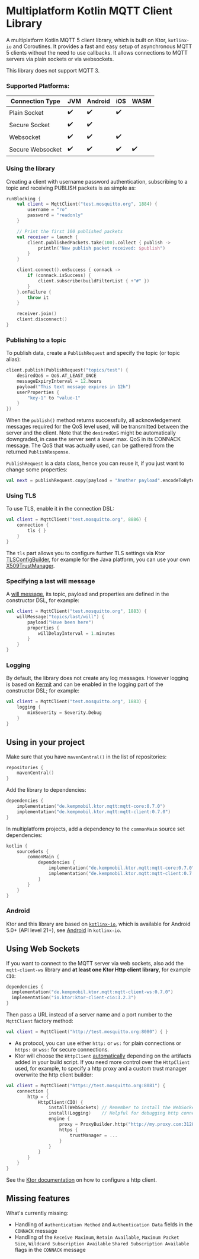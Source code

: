 # Multiplatform Kotlin MQTT Client Library

A multiplatform Kotlin MQTT 5 client library, which is built on Ktor, `kotlinx-io` and Coroutines. It
provides a fast and easy setup of asynchronous MQTT 5 clients without the need to use callbacks. It
allows connections to MQTT servers via plain sockets or via websockets.

This library does not support MQTT 3.

### Supported Platforms:

| Connection Type  | JVM                | Android            | iOS                | WASM               |
|------------------|--------------------|--------------------|--------------------|--------------------|
| Plain Socket     | :heavy_check_mark: | :heavy_check_mark: | :heavy_check_mark: |                    |
| Secure Socket    | :heavy_check_mark: | :heavy_check_mark: |                    |                    |
| Websocket        | :heavy_check_mark: | :heavy_check_mark: | :heavy_check_mark: |                    |
| Secure Websocket | :heavy_check_mark: | :heavy_check_mark: | :heavy_check_mark: | :heavy_check_mark: |

### Using the library

Creating a client with username password authentication, subscribing to a topic and receiving
PUBLISH packets is as simple as:

```kotlin
runBlocking {
    val client = MqttClient("test.mosquitto.org", 1884) {
        username = "ro"
        password = "readonly"
    }

    // Print the first 100 published packets
    val receiver = launch {
        client.publishedPackets.take(100).collect { publish ->
            println("New publish packet received: $publish")
        }
    }

    client.connect().onSuccess { connack ->
        if (connack.isSuccess) {
            client.subscribe(buildFilterList { +"#" })
        }
    }.onFailure {
        throw it
    }

    receiver.join()
    client.disconnect()
}
```

### Publishing to a topic

To publish data, create a `PublishRequest` and specify the topic (or topic alias):

```kotlin
client.publish(PublishRequest("topics/test") {
    desiredQoS = QoS.AT_LEAST_ONCE
    messageExpiryInterval = 12.hours
    payload("This text message expires in 12h")
    userProperties {
        "key-1" to "value-1"
    }
})
```

When the `publish()` method returns successfully, all acknowledgement messages required for the QoS level
used, will be transmitted between the server and the client. Note that the `desiredQoS` might be
automatically downgraded, in case the server sent a lower max. QoS in its CONNACK message. The QoS that
was actually used, can be gathered from the returned `PublishResponse`.

`PublishRequest` is a data class, hence you can reuse it, if you just want to change some properties:

```kotlin
val next = publishRequest.copy(payload = "Another payload".encodeToByteString())
```

### Using TLS

To use TLS, enable it in the connection DSL:

```kotlin
val client = MqttClient("test.mosquitto.org", 8886) {
    connection {
        tls { }
    }
}
```

The `tls` part allows you to configure further TLS settings via Ktor
[TLSConfigBuilder](https://api.ktor.io/ktor-network/ktor-network-tls/io.ktor.network.tls/-t-l-s-config-builder/index.html),
for example for the Java platform, you can use your
own [X509TrustManager](https://docs.oracle.com/javase/8/docs/api/javax/net/ssl/X509TrustManager.html).

### Specifying a last will message

A [will message](https://docs.oasis-open.org/mqtt/mqtt/v5.0/os/mqtt-v5.0-os.html#_Toc479576982), its topic, payload and
properties are defined in the constructor DSL, for example:

```kotlin
val client = MqttClient("test.mosquitto.org", 1883) {
    willMessage("topics/last/will") {
        payload("Have been here")
        properties {
            willDelayInterval = 1.minutes
        }
    }
}
```

### Logging

By default, the library does not create any log messages. However logging is based on
[Kermit](https://kermit.touchlab.co/) and can be enabled in the logging part of the constructor
DSL; for example:

```kotlin
val client = MqttClient("test.mosquitto.org", 1883) {
    logging {
        minSeverity = Severity.Debug
    }
}
```

## Using in your project

Make sure that you have `mavenCentral()` in the list of repositories:

```kotlin
repositories {
    mavenCentral()
}
```

Add the library to dependencies:

```kotlin
dependencies {
    implementation("de.kempmobil.ktor.mqtt:mqtt-core:0.7.0")
    implementation("de.kempmobil.ktor.mqtt:mqtt-client:0.7.0")
}
```

In multiplatform projects, add a dependency to the `commonMain` source set dependencies:

```kotlin
kotlin {
    sourceSets {
        commonMain {
            dependencies {
                implementation("de.kempmobil.ktor.mqtt:mqtt-core:0.7.0")
                implementation("de.kempmobil.ktor.mqtt:mqtt-client:0.7.0")
            }
        }
    }
}
```

### Android

Ktor and this library are based on [`kotlinx-io`](https://github.com/Kotlin/kotlinx-io/), which is
available for Android 5.0+ (API level 21+),
see [Android](https://github.com/Kotlin/kotlinx-io?tab=readme-ov-file#android)
in `kotlinx-io`.

## Using Web Sockets

If you want to connect to the MQTT server via web sockets, also add the `mqtt-client-ws` library
and **at least one Ktor Http client library**, for example `CIO`:

```kotlin
dependencies {
  implementation("de.kempmobil.ktor.mqtt:mqtt-client-ws:0.7.0")
  implementation("io.ktor:ktor-client-cio:3.2.3")
}
```

Then pass a URL instead of a server name and a port number to the `MqttClient` factory method:

```kotlin
val client = MqttClient("http://test.mosquitto.org:8080") { }
```

- As protocol, you can use either `http:` or `ws:` for plain connections or `https:` or `wss:`  for
  secure connections.
- Ktor will choose the `HttpClient` [automatically](https://ktor.io/docs/client-engines.html#default)
  depending on the artifacts added in your build script. If you need more control over the `HttpClient`
  used, for example, to specify a http proxy and a custom trust manager overwrite the http client
  builder:

```kotlin
val client = MqttClient("https://test.mosquitto.org:8081") {
    connection {
        http = {
            HttpClient(CIO) {
                install(WebSockets) // Remember to install the WebSockets plugin!
                install(Logging)    // Helpful for debugging http connection problems
                engine {
                    proxy = ProxyBuilder.http("http://my.proxy.com:3128")
                    https {
                        trustManager = ...
                    }
                }
            }
        }
    }
}
```

See the [Ktor documentation](https://ktor.io/docs/client-create-and-configure.html) on how to configure a http client.

## Missing features

What's currently missing:

- Handling of `Authentication Method` and `Authentication Data` fields in the `CONNACK` message
- Handling of the `Receive Maximum`, `Retain Available`, `Maximum Packet Size`, `Wildcard Subscription Available`
  `Shared Subscription Available` flags in the `CONNACK` message
